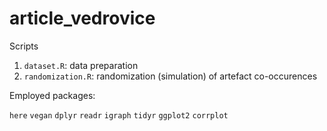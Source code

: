 # article_vedrovice

Scripts

1. `dataset.R`: data preparation
2. `randomization.R`: randomization (simulation) of artefact co-occurences

Employed packages:

`here`
`vegan`
`dplyr`
`readr`
`igraph`
`tidyr`
`ggplot2`
`corrplot` 